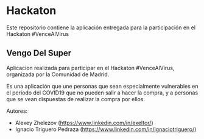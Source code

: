 # Hackaton
Este repositorio contiene la aplicación entregada para la participación en el Hackaton #VenceAlVirus

## Vengo Del Super

Aplicacion realizada para participar en el Hackaton #VenceAlVirus, organizada por la Comunidad de Madrid.

Es una aplicación que une personas que sean especialmente vulnerables en el periodo del COVID19 que no pueden salir a hacer la compra, y a personas que se vean dispuestas de realizar la compra por ellos.

Autores:
 - Alexey Zhelezov (https://www.linkedin.com/in/exeltor/)
 - Ignacio Triguero Pedraza (https://www.linkedin.com/in/ignaciotriguero/) 
